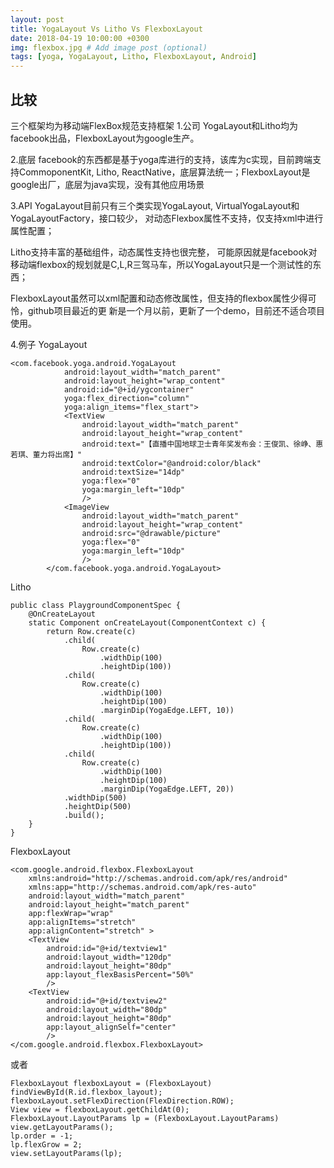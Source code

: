 ```yaml
---
layout: post
title: YogaLayout Vs Litho Vs FlexboxLayout
date: 2018-04-19 10:00:00 +0300
img: flexbox.jpg # Add image post (optional)
tags: [yoga, YogaLayout, Litho, FlexboxLayout, Android]
---
```


## 比较
三个框架均为移动端FlexBox规范支持框架
1.公司
YogaLayout和Litho均为facebook出品，FlexboxLayout为google生产。

2.底层
facebook的东西都是基于yoga库进行的支持，该库为c实现，目前跨端支持CommoponentKit, Litho,
ReactNative，底层算法统一；FlexboxLayout是google出厂，底层为java实现，没有其他应用场景

3.API
YogaLayout目前只有三个类实现YogaLayout, VirtualYogaLayout和YogaLayoutFactory，接口较少，
对动态Flexbox属性不支持，仅支持xml中进行属性配置；

Litho支持丰富的基础组件，动态属性支持也很完整，
可能原因就是facebook对移动端flexbox的规划就是C,L,R三驾马车，所以YogaLayout只是一个测试性的东西；

FlexboxLayout虽然可以xml配置和动态修改属性，但支持的flexbox属性少得可怜，github项目最近的更
新是一个月以前，更新了一个demo，目前还不适合项目使用。

4.例子
YogaLayout
```
<com.facebook.yoga.android.YogaLayout
            android:layout_width="match_parent"
            android:layout_height="wrap_content"
            android:id="@+id/ygcontainer"
            yoga:flex_direction="column"
            yoga:align_items="flex_start">
            <TextView
                android:layout_width="match_parent"
                android:layout_height="wrap_content"
                android:text="【直播中国地球卫士青年奖发布会：王俊凯、徐峥、惠若琪、董力将出席】"
                android:textColor="@android:color/black"
                android:textSize="14dp"
                yoga:flex="0"
                yoga:margin_left="10dp"
                />
            <ImageView
                android:layout_width="match_parent"
                android:layout_height="wrap_content"
                android:src="@drawable/picture"
                yoga:flex="0"
                yoga:margin_left="10dp"
                />
        </com.facebook.yoga.android.YogaLayout>
```
Litho
```@LayoutSpec
public class PlaygroundComponentSpec {
	@OnCreateLayout
	static Component onCreateLayout(ComponentContext c) {
		return Row.create(c)
			.child(
				Row.create(c)
					.widthDip(100)
					.heightDip(100))
			.child(
				Row.create(c)
					.widthDip(100)
					.heightDip(100)
					.marginDip(YogaEdge.LEFT, 10))
			.child(
				Row.create(c)
					.widthDip(100)
					.heightDip(100))
			.child(
				Row.create(c)
					.widthDip(100)
					.heightDip(100)
					.marginDip(YogaEdge.LEFT, 20))
			.widthDip(500)
			.heightDip(500)
			.build();
	}
}
```

FlexboxLayout
```
<com.google.android.flexbox.FlexboxLayout
    xmlns:android="http://schemas.android.com/apk/res/android"
    xmlns:app="http://schemas.android.com/apk/res-auto"
    android:layout_width="match_parent"
    android:layout_height="match_parent"
    app:flexWrap="wrap"
    app:alignItems="stretch"
    app:alignContent="stretch" >
    <TextView
        android:id="@+id/textview1"
        android:layout_width="120dp"
        android:layout_height="80dp"
        app:layout_flexBasisPercent="50%"
        />
    <TextView
        android:id="@+id/textview2"
        android:layout_width="80dp"
        android:layout_height="80dp"
        app:layout_alignSelf="center"
        />
</com.google.android.flexbox.FlexboxLayout>
```
或者
```
FlexboxLayout flexboxLayout = (FlexboxLayout) findViewById(R.id.flexbox_layout);
flexboxLayout.setFlexDirection(FlexDirection.ROW);
View view = flexboxLayout.getChildAt(0);
FlexboxLayout.LayoutParams lp = (FlexboxLayout.LayoutParams) view.getLayoutParams();
lp.order = -1;
lp.flexGrow = 2;
view.setLayoutParams(lp);
```